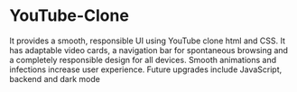 # YouTube-Clone
It provides a smooth, responsible UI using YouTube clone html and CSS. It has adaptable video cards, a navigation bar for spontaneous browsing and a completely responsible design for all devices. Smooth animations and infections increase user experience. Future upgrades include JavaScript, backend and dark mode

